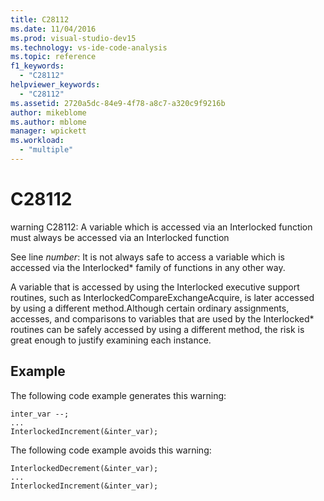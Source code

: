 ```yaml
---
title: C28112
ms.date: 11/04/2016
ms.prod: visual-studio-dev15
ms.technology: vs-ide-code-analysis
ms.topic: reference
f1_keywords:
  - "C28112"
helpviewer_keywords:
  - "C28112"
ms.assetid: 2720a5dc-84e9-4f78-a8c7-a320c9f9216b
author: mikeblome
ms.author: mblome
manager: wpickett
ms.workload:
  - "multiple"
---
```

# C28112
warning C28112: A variable which is accessed via an Interlocked function must always be accessed via an Interlocked function

 See line *number*: It is not always safe to access a variable which is accessed via the Interlocked* family of functions in any other way.

 A variable that is accessed by using the Interlocked executive support routines, such as InterlockedCompareExchangeAcquire, is later accessed by using a different method.Although certain ordinary assignments, accesses, and comparisons to variables that are used by the Interlocked* routines can be safely accessed by using a different method, the risk is great enough to justify examining each instance.

## Example
 The following code example generates this warning:

```
inter_var --;
...
InterlockedIncrement(&inter_var);
```

 The following code example avoids this warning:

```
InterlockedDecrement(&inter_var);
...
InterlockedIncrement(&inter_var);
```